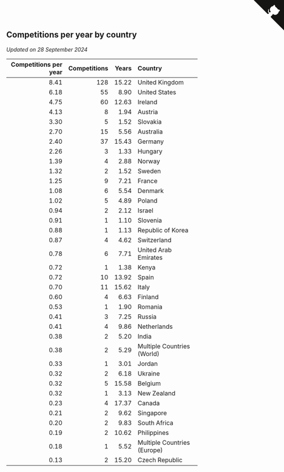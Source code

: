 ## Competitions per year by country

*Updated on 28 September 2024*

| Competitions per year | Competitions | Years | Country |
| ---: | ---: | ---: | :--- |
| 8.41 | 128 | 15.22 | United Kingdom |
| 6.18 | 55 | 8.90 | United States |
| 4.75 | 60 | 12.63 | Ireland |
| 4.13 | 8 | 1.94 | Austria |
| 3.30 | 5 | 1.52 | Slovakia |
| 2.70 | 15 | 5.56 | Australia |
| 2.40 | 37 | 15.43 | Germany |
| 2.26 | 3 | 1.33 | Hungary |
| 1.39 | 4 | 2.88 | Norway |
| 1.32 | 2 | 1.52 | Sweden |
| 1.25 | 9 | 7.21 | France |
| 1.08 | 6 | 5.54 | Denmark |
| 1.02 | 5 | 4.89 | Poland |
| 0.94 | 2 | 2.12 | Israel |
| 0.91 | 1 | 1.10 | Slovenia |
| 0.88 | 1 | 1.13 | Republic of Korea |
| 0.87 | 4 | 4.62 | Switzerland |
| 0.78 | 6 | 7.71 | United Arab Emirates |
| 0.72 | 1 | 1.38 | Kenya |
| 0.72 | 10 | 13.92 | Spain |
| 0.70 | 11 | 15.62 | Italy |
| 0.60 | 4 | 6.63 | Finland |
| 0.53 | 1 | 1.90 | Romania |
| 0.41 | 3 | 7.25 | Russia |
| 0.41 | 4 | 9.86 | Netherlands |
| 0.38 | 2 | 5.20 | India |
| 0.38 | 2 | 5.29 | Multiple Countries (World) |
| 0.33 | 1 | 3.01 | Jordan |
| 0.32 | 2 | 6.18 | Ukraine |
| 0.32 | 5 | 15.58 | Belgium |
| 0.32 | 1 | 3.13 | New Zealand |
| 0.23 | 4 | 17.37 | Canada |
| 0.21 | 2 | 9.62 | Singapore |
| 0.20 | 2 | 9.83 | South Africa |
| 0.19 | 2 | 10.62 | Philippines |
| 0.18 | 1 | 5.52 | Multiple Countries (Europe) |
| 0.13 | 2 | 15.20 | Czech Republic |


<a href="https://github.com/simonkellly/wca_statistics_ireland" class="github-corner" aria-label="View source on Github"><svg width="80" height="80" viewBox="0 0 250 250" style="fill:#151513; color:#fff; position: absolute; top: 0; border: 0; right: 0;" aria-hidden="true"><path d="M0,0 L115,115 L130,115 L142,142 L250,250 L250,0 Z"></path><path d="M128.3,109.0 C113.8,99.7 119.0,89.6 119.0,89.6 C122.0,82.7 120.5,78.6 120.5,78.6 C119.2,72.0 123.4,76.3 123.4,76.3 C127.3,80.9 125.5,87.3 125.5,87.3 C122.9,97.6 130.6,101.9 134.4,103.2" fill="currentColor" style="transform-origin: 130px 106px;" class="octo-arm"></path><path d="M115.0,115.0 C114.9,115.1 118.7,116.5 119.8,115.4 L133.7,101.6 C136.9,99.2 139.9,98.4 142.2,98.6 C133.8,88.0 127.5,74.4 143.8,58.0 C148.5,53.4 154.0,51.2 159.7,51.0 C160.3,49.4 163.2,43.6 171.4,40.1 C171.4,40.1 176.1,42.5 178.8,56.2 C183.1,58.6 187.2,61.8 190.9,65.4 C194.5,69.0 197.7,73.2 200.1,77.6 C213.8,80.2 216.3,84.9 216.3,84.9 C212.7,93.1 206.9,96.0 205.4,96.6 C205.1,102.4 203.0,107.8 198.3,112.5 C181.9,128.9 168.3,122.5 157.7,114.1 C157.9,116.9 156.7,120.9 152.7,124.9 L141.0,136.5 C139.8,137.7 141.6,141.9 141.8,141.8 Z" fill="currentColor" class="octo-body"></path></svg></a><style>.github-corner:hover .octo-arm{animation:octocat-wave 560ms ease-in-out}@keyframes octocat-wave{0%,100%{transform:rotate(0)}20%,60%{transform:rotate(-25deg)}40%,80%{transform:rotate(10deg)}}@media (max-width:500px){.github-corner:hover .octo-arm{animation:none}.github-corner .octo-arm{animation:octocat-wave 560ms ease-in-out}}</style>
